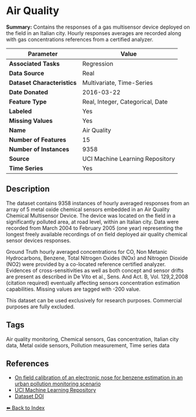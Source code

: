# Air Quality

**Summary:** Contains the responses of a gas multisensor device deployed on the field in an Italian city. Hourly responses averages are recorded along with gas concentrations references from a certified analyzer.

| Parameter | Value |
| --- | --- |
| **Associated Tasks** | Regression |
| **Data Source** | Real |
| **Dataset Characteristics** | Multivariate, Time-Series |
| **Date Donated** | 2016-03-22 |
| **Feature Type** | Real, Integer, Categorical, Date |
| **Labeled** | Yes |
| **Missing Values** | Yes |
| **Name** | Air Quality |
| **Number of Features** | 15 |
| **Number of Instances** | 9358 |
| **Source** | UCI Machine Learning Repository |
| **Time Series** | Yes |

## Description

The dataset contains 9358 instances of hourly averaged responses from an array of 5 metal oxide chemical sensors embedded in an Air Quality Chemical Multisensor Device. The device was located on the field in a significantly polluted area, at road level, within an Italian city. Data were recorded from March 2004 to February 2005 (one year) representing the longest freely available recordings of on field deployed air quality chemical sensor devices responses.

Ground Truth hourly averaged concentrations for CO, Non Metanic Hydrocarbons, Benzene, Total Nitrogen Oxides (NOx) and Nitrogen Dioxide (NO2) were provided by a co-located reference certified analyzer. Evidences of cross-sensitivities as well as both concept and sensor drifts are present as described in De Vito et al., Sens. And Act. B, Vol. 129,2,2008 (citation required) eventually affecting sensors concentration estimation capabilities. Missing values are tagged with -200 value.

This dataset can be used exclusively for research purposes. Commercial purposes are fully excluded.

## Tags

Air quality monitoring, Chemical sensors, Gas concentration, Italian city data, Metal oxide sensors, Pollution measurement, Time series data

## References

- [On field calibration of an electronic nose for benzene estimation in an urban pollution monitoring scenario](https://www.semanticscholar.org/paper/a90a54a39ff934772df57771a0012981f355949d)
- [UCI Machine Learning Repository](https://archive.ics.uci.edu/ml/datasets/Air+Quality)
- [Dataset DOI](https://doi.org/10.24432/C59K5F)

[⬅️ Back to Index](../README.md)
